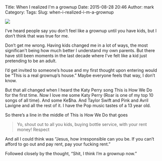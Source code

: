 Title: When I realized I'm a grownup
Date: 2015-08-28 20:46
Author: mark
Category: 
Tags: 
Slug: when-i-realized-i-m-a-grownup

<img src="https://cdn-images-2.medium.com/max/800/1*TzMDUdgV86_dPAj5sHUEOA.png"  />

I’ve heard people say you don’t feel like a grownup until you have kids, but I don’t think that was true for me.

Don’t get me wrong. Having kids changed me in a lot of ways, the most significan't being how much better I understand my own parents. But there have still been moments in the last decade where I’ve felt like a kid just pretending to be an adult.

I’d get invited to someone’s house and my first thought upon entering would be “This is a real grownup’s house.” Maybe everyone feels that way, I don’t know.

But that all changed when I heard the Katy Perry song This is How We Do for the first time. Now I love me some Katy Perry (Roar is one of my top 10 songs of all time). And some Ke$ha. And Taylor Swift and Pink and Avril Lavigne and all the rest of it. I have the Pop music tastes of a 13 year old.

So there’s a line in the middle of This is How We Do that goes

> Yo, shout out to all you kids, buying bottle service, with your rent money!
Respect

And all I could think was “Jesus, how irresponsible can you be. If you can’t afford to go out and pay rent, pay your fucking rent.”

Followed closely by the thought, “Shit, I think I’m a grownup now.”

